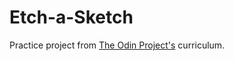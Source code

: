 # Etch-a-Sketch

Practice project from [The Odin Project's](https://www.theodinproject.com) curriculum.
